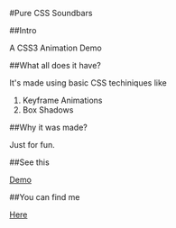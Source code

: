 #Pure CSS Soundbars

##Intro

A CSS3 Animation Demo

##What all does it have?

It's made using basic CSS techiniques like

1. Keyframe Animations
2. Box Shadows

##Why it was made?

Just for fun.

##See this

[Demo](https://developer.mozilla.org/en-US/demos/detail/pure-css-sound-bars/launch)

##You can find me

[Here](http://aniketpant.com "My Site")